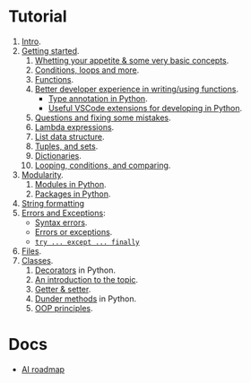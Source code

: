 # Tutorial

1. [Intro](../01-intro/README.md).
2. [Getting started](./02-getting-started/index.md).
   1. [Whetting your appetite & some very basic concepts](./02-getting-started/whetting-your-appetite-and-basic-concepts.md).
   2. [Conditions, loops and more](./02-getting-started/most-common-statements.md).
   3. [Functions](./02-getting-started/functions.md).
   4. [Better developer experience in writing/using functions](./02-getting-started/better-dev-exp.md).
      - [Type annotation in Python](./02-getting-started/better-dev-exp.md#function-annotation).
      - [Useful VSCode extensions for developing in Python](./02-getting-started/better-dev-exp.md#vscode-extensions).
   5. [Questions and fixing some mistakes](./02-getting-started/questions-fixing-some-mistakes.md).
   6. [Lambda expressions](./02-getting-started/lambda-expressions.md).
   7. [List data structure](./02-getting-started/list-data-structure.md).
   8. [Tuples, and sets](./02-getting-started/tuples-sets.md).
   9. [Dictionaries](./02-getting-started/dictionaries.md).
   10. [Looping, conditions, and comparing](./02-getting-started/looping-compraing-and-conditions.md).
3. [Modularity](./03-modularity/README.md).
   1. [Modules in Python](./03-modularity/modules.md).
   2. [Packages in Python](./03-modularity/packages.md).
4. [String formatting](./04-string-formatting/README.md)
5. [Errors and Exceptions](./05-errors-and-exceptions/README.md):
   - [Syntax errors](./05-errors-and-exceptions/syntax-errors.md).
   - [Errors or exceptions](./05-errors-and-exceptions/errors.md).
   - [`try ... except ... finally`](./05-errors-and-exceptions/try-except-finally.md)
6. [Files](./06-files/README.md).
7. [Classes](./07-classes/README.md).
   1. [Decorators](./07-classes/decorators.md) in Python.
   2. [An introduction to the topic](./07-classes/introduction-to-classes.md).
   3. [Getter & setter](./07-classes/getter-setter.md).
   4. [Dunder methods](./07-classes/dunder-methods.md) in Python.
   5. [OOP principles](./07-classes/oop-principles.md).

# Docs

- [AI roadmap](./docs/roadmaps/AI.md)
